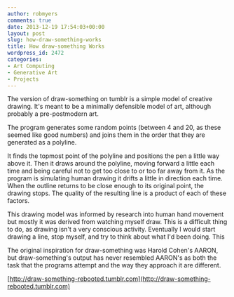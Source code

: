 ```yaml
---
author: robmyers
comments: true
date: 2013-12-19 17:54:03+00:00
layout: post
slug: how-draw-something-works
title: How draw-something Works
wordpress_id: 2472
categories:
- Art Computing
- Generative Art
- Projects
---
```


The version of draw-something on tumblr is a simple model of creative drawing. It's meant to be a minimally defensible model of art, although probably a pre-postmodern art.

The program generates some random points (between 4 and 20, as these seemed like good numbers) and joins them in the order that they are generated as a polyline.

It finds the topmost point of the polyline and positions the pen a little way above it. Then it draws around the polyline, moving forward a little each time and being careful not to get too close to or too far away from it. As the program is simulating human drawing it drifts a little in direction each time. When the outline returns to be close enough to its original point, the drawing stops. The quality of the resulting line is a product of each of these factors.

This drawing model was informed by research into human hand movement but mostly it was derived from watching myself draw. This is a difficult thing to do, as drawing isn't a very conscious activity. Eventually I would start drawing a line, stop myself, and try to think about what I'd been doing. This 

The original inspiration for draw-something was Harold Cohen's AARON, but draw-something's output has never resembled AARON's as both the task that the programs attempt and the way they approach it are different.

[http://draw-something-rebooted.tumblr.com](http://draw-something-rebooted.tumblr.com)
